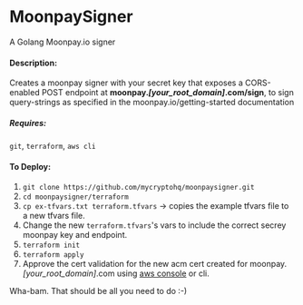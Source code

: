 # MoonpaySigner

A Golang Moonpay.io signer 

#### Description:

Creates a moonpay signer with your secret key that exposes a CORS-enabled POST endpoint at **moonpay._[your_root_domain]_.com/sign**, to sign query-strings as specified in the moonpay.io/getting-started documentation

##### Requires:

`git`, `terraform`, `aws cli`

#### To Deploy:

1) `git clone https://github.com/mycryptohq/moonpaysigner.git`
2) `cd moonpaysigner/terraform`
3) `cp ex-tfvars.txt terraform.tfvars` -> copies the example tfvars file to a new tfvars file.
4) Change the new `terraform.tfvars`'s vars to include the correct secrey moonpay key and endpoint.
5) `terraform init`
6) `terraform apply`
7) Approve the cert validation for the new acm cert created for moonpay._[your_root_domain]_.com using [aws console](https://docs.aws.amazon.com/acm/latest/userguide/gs-acm-validate-dns.html) or cli.


Wha-bam. That should be all you need to do :-)
